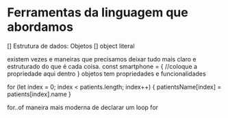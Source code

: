 # Ferramentas da linguagem que abordamos

[] Estrutura de dados: Objetos
[] object literal

existem vezes e maneiras que precisamos deixar tudo mais claro e estruturado do que é cada coisa.
const smartphone = {
//coloque a propriedade aqui dentro
}
objetos tem propriedades e funcionalidades

for (let index = 0; index < patients.length; index++) {
patientsName[index] = patients[index].name
}

for..of maneira mais moderna de declarar um loop for
